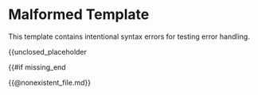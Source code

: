 # Malformed Template

This template contains intentional syntax errors for testing error handling.

{{unclosed_placeholder

{{#if missing_end

{{@nonexistent_file.md}}
